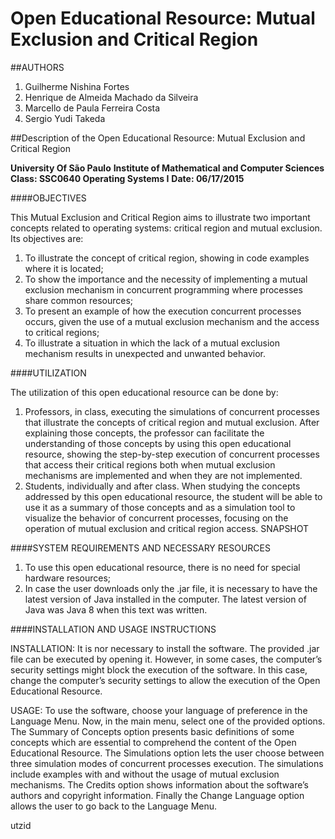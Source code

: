 # Open Educational Resource: Mutual Exclusion and Critical Region

##AUTHORS

1. Guilherme Nishina Fortes
2. Henrique de Almeida Machado da Silveira
3. Marcello de Paula Ferreira Costa
4. Sergio Yudi Takeda 

##Description of the Open Educational Resource: Mutual Exclusion and Critical Region


**University Of São Paulo**
**Institute of Mathematical and Computer Sciences**
**Class: SSC0640 Operating Systems I**
**Date: 06/17/2015**


####OBJECTIVES
 
 This Mutual Exclusion and Critical Region aims to illustrate two important concepts related to operating systems: critical region and mutual exclusion.
 Its objectives are:

1. To illustrate the concept of critical region, showing in code examples where it is located;
2. To show the importance and the necessity of implementing a mutual exclusion mechanism in concurrent programming where processes share common resources;
3. To present an example of how the execution concurrent processes occurs, given the use of a mutual exclusion mechanism and the access to critical regions;
4. To illustrate a situation in which the lack of a mutual exclusion mechanism results in unexpected and unwanted behavior.


####UTILIZATION
   
   The utilization of this open educational resource can be done by:

1. Professors, in class, executing the simulations of concurrent processes that illustrate the concepts of critical region and mutual exclusion. After explaining those concepts, the professor can facilitate the understanding of those concepts by using this open educational resource, showing the step-by-step execution of concurrent processes that access their critical regions both when mutual exclusion mechanisms are implemented and when they are not implemented.
2. Students, individually and after class. When studying the concepts addressed by this open educational resource, the student will be able to use it as a summary of those concepts and as a simulation tool to visualize the behavior of concurrent processes, focusing on the operation of mutual exclusion and critical region access.
SNAPSHOT 


####SYSTEM REQUIREMENTS AND NECESSARY RESOURCES

1. To use this open educational resource, there is no need for special hardware resources;
2. In case the user downloads only the .jar file, it is necessary to have the latest version of Java installed in the computer. The latest version of Java was Java 8 when this text was written.

####INSTALLATION AND USAGE INSTRUCTIONS

   INSTALLATION: It is nor necessary to install the software. The provided .jar file can be executed by opening it. However, in some cases, the computer’s security settings might block the execution of the software. In this case, change the computer’s security settings to allow the execution of the Open Educational Resource.


   USAGE: To use the software, choose your language of preference in the Language Menu. Now, in the main menu, select one of the provided options. The Summary of Concepts option presents basic definitions of some concepts which are essential to comprehend the content of the Open Educational Resource. The Simulations option lets the user choose between three simulation modes of concurrent processes execution. The simulations include examples with and without the usage of mutual exclusion mechanisms. The Credits option shows information about the software’s authors and copyright information. Finally the Change Language option allows the user to go back to the Language Menu.



utzid
